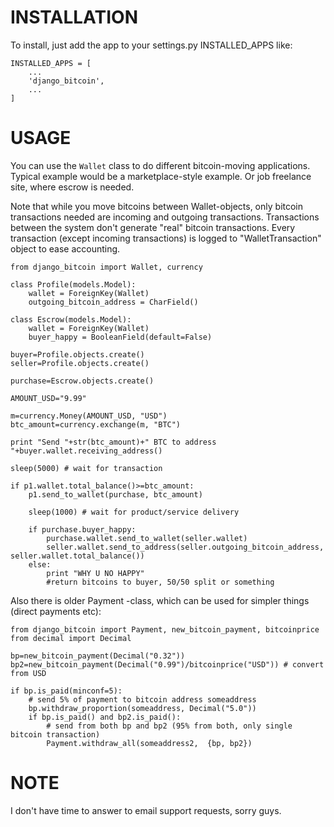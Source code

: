 INSTALLATION
============

To install, just add the app to your settings.py INSTALLED_APPS like:

    INSTALLED_APPS = [
        ...
        'django_bitcoin',
        ...
    ]

USAGE
=====

You can use the `Wallet` class to do different bitcoin-moving applications. Typical example would be a marketplace-style example. Or job freelance site, where escrow is needed.

Note that while you move bitcoins between Wallet-objects, only bitcoin transactions needed are incoming and outgoing transactions. 
Transactions between the system don't generate "real" bitcoin transactions. Every transaction (except incoming transactions) is logged to "WalletTransaction" object to ease accounting.

    from django_bitcoin import Wallet, currency

    class Profile(models.Model):
        wallet = ForeignKey(Wallet)
        outgoing_bitcoin_address = CharField()

    class Escrow(models.Model):
        wallet = ForeignKey(Wallet)
        buyer_happy = BooleanField(default=False)

    buyer=Profile.objects.create()
    seller=Profile.objects.create()

    purchase=Escrow.objects.create()

    AMOUNT_USD="9.99"

    m=currency.Money(AMOUNT_USD, "USD")
    btc_amount=currency.exchange(m, "BTC")

    print "Send "+str(btc_amount)+" BTC to address "+buyer.wallet.receiving_address()

    sleep(5000) # wait for transaction

    if p1.wallet.total_balance()>=btc_amount:
        p1.send_to_wallet(purchase, btc_amount)

        sleep(1000) # wait for product/service delivery

        if purchase.buyer_happy:
            purchase.wallet.send_to_wallet(seller.wallet)
            seller.wallet.send_to_address(seller.outgoing_bitcoin_address, seller.wallet.total_balance())
        else:
            print "WHY U NO HAPPY"
            #return bitcoins to buyer, 50/50 split or something
        

Also there is older Payment -class, which can be used for simpler things (direct payments etc):

    from django_bitcoin import Payment, new_bitcoin_payment, bitcoinprice
    from decimal import Decimal

    bp=new_bitcoin_payment(Decimal("0.32"))
    bp2=new_bitcoin_payment(Decimal("0.99")/bitcoinprice("USD")) # convert from USD

    if bp.is_paid(minconf=5):
        # send 5% of payment to bitcoin address someaddress
        bp.withdraw_proportion(someaddress, Decimal("5.0"))
        if bp.is_paid() and bp2.is_paid():
            # send from both bp and bp2 (95% from both, only single bitcoin transaction)
            Payment.withdraw_all(someaddress2,  {bp, bp2})

NOTE
====

I don't have time to answer to email support requests, sorry guys.

